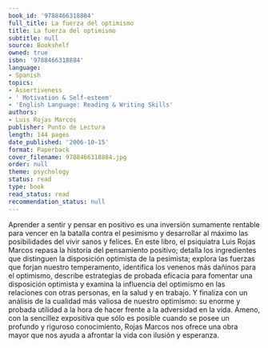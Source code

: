 ```yaml
---
book_id: '9788466318884'
full_title: La fuerza del optimismo
title: La fuerza del optimismo
subtitle: null
source: Bookshelf
owned: true
isbn: '9788466318884'
language:
- Spanish
topics:
- Assertiveness
- ' Motivation & Self-esteem'
- 'English Language: Reading & Writing Skills'
authors:
- Luis Rojas Marcos
publisher: Punto de Lectura
length: 144 pages
date_published: '2006-10-15'
format: Paperback
cover_filename: 9788466318884.jpg
order: null
theme: psychology
status: read
type: book
read_status: read
recommendation_status: null
---
```

Aprender a sentir y pensar en positivo es una inversión sumamente rentable para vencer en la batalla contra el pesimismo y desarrollar al máximo las posibilidades del vivir sanos y felices. En este libro, el psiquiatra Luis Rojas Marcos repasa la historia del pensamiento positivo; detalla los ingredientes que distinguen la disposición optimista de la pesimista; explora las fuerzas que forjan nuestro temperamento, identifica los venenos más dañinos para el optimismo, describe estrategias de probada eficacia para fomentar una disposición optimista y examina la influencia del optimismo en las relaciones con otras personas, en la salud y en trabajo. Y finaliza con un análisis de la cualidad más valiosa de nuestro optimismo: su enorme y probada utilidad a la hora de hacer frente a la adversidad en la vida.
Ameno, con la sencillez expositiva que sólo es posible cuando se posee un profundo y riguroso conocimiento, Rojas Marcos nos ofrece una obra mayor que nos ayuda a afrontar la vida con ilusión y esperanza.
